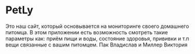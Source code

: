 # PetLy
Это наш сайт, который основывается на мониторинге своего домашнего питомца. В этом приложении есть возможность смотреть такие параметры как: приём пищи и воды, состояние здоровья, прививки и т.п вещи связанные с вашим питомцем.
Пак Владислав и Миллер Виктория
